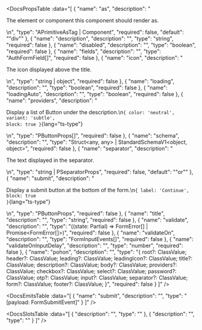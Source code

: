 <!-- This file was automatic generated. Do not edit it manually -->

<DocsPropsTable :data="[
  {
    "name": "as",
    "description": "<p>The element or component this component should render as.</p>\n",
    "type": "APrimitiveAsTag | Component",
    "required": false,
    "default": "\"div\""
  },
  {
    "name": "description",
    "description": "",
    "type": "string",
    "required": false
  },
  {
    "name": "disabled",
    "description": "",
    "type": "boolean",
    "required": false
  },
  {
    "name": "fields",
    "description": "",
    "type": "AuthFormField[]",
    "required": false
  },
  {
    "name": "icon",
    "description": "<p>The icon displayed above the title.</p>\n",
    "type": "string | object",
    "required": false
  },
  {
    "name": "loading",
    "description": "",
    "type": "boolean",
    "required": false
  },
  {
    "name": "loadingAuto",
    "description": "",
    "type": "boolean",
    "required": false
  },
  {
    "name": "providers",
    "description": "<p>Display a list of Button under the description.\n<code>{ color: 'neutral', variant: 'subtle', block: true }</code>{lang=&quot;ts-type&quot;}</p>\n",
    "type": "PButtonProps[]",
    "required": false
  },
  {
    "name": "schema",
    "description": "",
    "type": "Struct<any, any> | StandardSchemaV1<object, object>",
    "required": false
  },
  {
    "name": "separator",
    "description": "<p>The text displayed in the separator.</p>\n",
    "type": "string | PSeparatorProps",
    "required": false,
    "default": "\"or\""
  },
  {
    "name": "submit",
    "description": "<p>Display a submit button at the bottom of the form.\n<code>{ label: 'Continue', block: true }</code>{lang=&quot;ts-type&quot;}</p>\n",
    "type": "PButtonProps",
    "required": false
  },
  {
    "name": "title",
    "description": "",
    "type": "string",
    "required": false
  },
  {
    "name": "validate",
    "description": "",
    "type": "((state: Partial<any>) => FormError<string>[] | Promise<FormError<string>[]>)",
    "required": false
  },
  {
    "name": "validateOn",
    "description": "",
    "type": "FormInputEvents[]",
    "required": false
  },
  {
    "name": "validateOnInputDelay",
    "description": "",
    "type": "number",
    "required": false
  },
  {
    "name": "pohon",
    "description": "",
    "type": "{ root?: ClassValue; header?: ClassValue; leading?: ClassValue; leadingIcon?: ClassValue; title?: ClassValue; description?: ClassValue; body?: ClassValue; providers?: ClassValue; checkbox?: ClassValue; select?: ClassValue; password?: ClassValue; otp?: ClassValue; input?: ClassValue; separator?: ClassValue; form?: ClassValue; footer?: ClassValue; }",
    "required": false
  }
]" />

<DocsEmitsTable :data="[
  {
    "name": "submit",
    "description": "",
    "type": "[payload: FormSubmitEvent<any>]"
  }
]" />

<DocsSlotsTable :data="[
  {
    "description": "",
    "type": ""
  },
  {
    "description": "",
    "type": ""
  }
]" />

